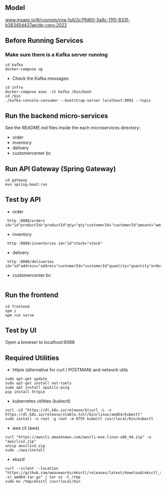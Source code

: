 # 

## Model
www.msaez.io/#/courses/cna-full/2c7ffd60-3a9c-11f0-833f-b38345d437ae/dp-cqrs-2022

## Before Running Services
### Make sure there is a Kafka server running
```
cd kafka
docker-compose up
```
- Check the Kafka messages:
```
cd infra
docker-compose exec -it kafka /bin/bash
cd /bin
./kafka-console-consumer --bootstrap-server localhost:9092 --topic
```

## Run the backend micro-services
See the README.md files inside the each microservices directory:

- order
- inventory
- delivery
- customercenter bc


## Run API Gateway (Spring Gateway)
```
cd gateway
mvn spring-boot:run
```

## Test by API
- order
```
 http :8088/orders id="id"productId="productId"qty="qty"customerId="customerId"amount="amount"status="status"address="address"
```
- inventory
```
 http :8088/inventories id="id"stock="stock"
```
- delivery
```
 http :8088/deliveries id="id"address="address"customerId="customerId"quantity="quantity"orderId="orderId"
```
- customercenter bc
```
```


## Run the frontend
```
cd frontend
npm i
npm run serve
```

## Test by UI
Open a browser to localhost:8088

## Required Utilities

- httpie (alternative for curl / POSTMAN) and network utils
```
sudo apt-get update
sudo apt-get install net-tools
sudo apt install iputils-ping
pip install httpie
```

- kubernetes utilities (kubectl)
```
curl -LO "https://dl.k8s.io/release/$(curl -L -s https://dl.k8s.io/release/stable.txt)/bin/linux/amd64/kubectl"
sudo install -o root -g root -m 0755 kubectl /usr/local/bin/kubectl
```

- aws cli (aws)
```
curl "https://awscli.amazonaws.com/awscli-exe-linux-x86_64.zip" -o "awscliv2.zip"
unzip awscliv2.zip
sudo ./aws/install
```

- eksctl 
```
curl --silent --location "https://github.com/weaveworks/eksctl/releases/latest/download/eksctl_$(uname -s)_amd64.tar.gz" | tar xz -C /tmp
sudo mv /tmp/eksctl /usr/local/bin
```
